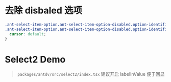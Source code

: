 <script setup>
// import QueryFoldDemo from '../demos/fold/Schema.vue'
import SelectLoadDemo from '../demos/select2/Load.vue'
import SelectSlotDemo from '../demos/select2/Slot.vue'
</script>

# 去除 disbaled 选项

```css
.ant-select-item-option.ant-select-item-option-disabled.option-identifier-progress,
.ant-select-item-option.ant-select-item-option-disabled.option-identifier-nomore {
  cursor: default;
}
```

# Select2 Demo

> `packages/antdv/src/select2/index.tsx`
> 建议开启 labelInValue 便于回显

<!-- demos -->
<SelectLoadDemo />

<SelectSlotDemo />
